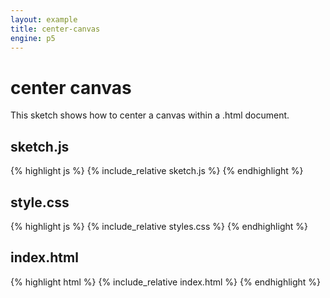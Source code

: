 ```yaml
---
layout: example
title: center-canvas
engine: p5
---
```


# center canvas

This sketch shows how to center a canvas within a .html document. 
## sketch.js 
{% highlight js %}
{% include_relative sketch.js %}
{% endhighlight %}
## style.css 
{% highlight js %}
{% include_relative styles.css %}
{% endhighlight %}
## index.html 
{% highlight html %}
{% include_relative index.html %}
{% endhighlight %}
